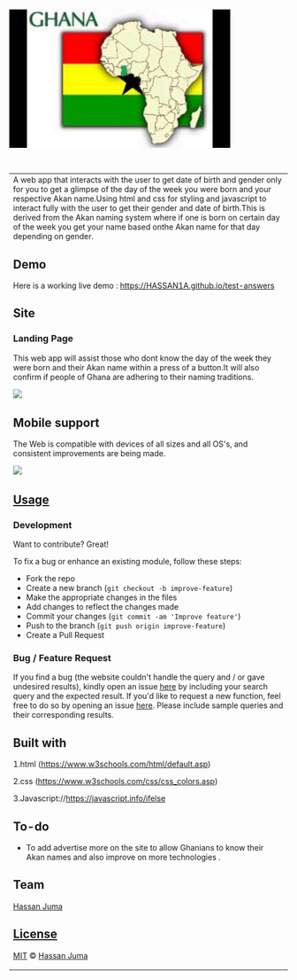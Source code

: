 # ![AKAN NAMES AND BIRTHDAY OF THE WEEK](images/page.jpg)
# 
<table>
<tr>
<td>
  A web app that interacts with the user to get date of birth and gender only for you to get a glimpse of the day of the week you were born and your respective Akan name.Using html and css for styling and javascript to interact fully with the user to get their gender and date of birth.This is derived from the Akan naming system where if one is born on certain day of the week you get your name based onthe Akan name for that day depending on gender.


## Demo
Here is a working live demo :  https://HASSAN1A.github.io/test-answers


## Site

### Landing Page
This web app will assist those who dont know the day of the week they were born and their Akan name within a press of a button.It will also confirm if people of Ghana are adhering to their naming traditions.

![](https://github.com/HASSAN1A/Akan-name-and-birthday-of-the-week.)



## Mobile support
The Web is compatible with devices of all sizes and all OS's, and consistent improvements are being made.

![](https://github.com/HASSAN1A/Akan-name-and-birthday-of-the-week.)




## [Usage](https://HASSAN1A.github.io/test-answers) 

### Development
Want to contribute? Great!

To fix a bug or enhance an existing module, follow these steps:

- Fork the repo
- Create a new branch (`git checkout -b improve-feature`)
- Make the appropriate changes in the files
- Add changes to reflect the changes made
- Commit your changes (`git commit -am 'Improve feature'`)
- Push to the branch (`git push origin improve-feature`)
- Create a Pull Request 

### Bug / Feature Request

If you find a bug (the website couldn't handle the query and / or gave undesired results), kindly open an issue [here](https://github.com/HASSAN1A/test-answers/issues/new) by including your search query and the expected result.
If you'd like to request a new function, feel free to do so by opening an issue [here](https://github.com/HASSAN1A//issues/newtest-answers). Please include sample queries and their corresponding results.


## Built with
1.html (https://www.w3schools.com/html/default.asp)

2.css (https://www.w3schools.com/css/css_colors.asp)

3.Javascript://https://javascript.info/ifelse


## To-do
-  To add advertise more on the site to allow Ghanians to know their Akan names and also improve on more technologies .

## Team

[Hassan Juma ](https://github.com/HASSAN1A)

## [License](https://github.com/HASSAN1A/Akan-name-and-birthday-of-the-week./blob/master/LICENSE.md)

[MIT](https://github.com/HASSAN1A/Akan-name-and-birthday-of-the-week./blob/master/LICENSE.md) © [Hassan Juma](https://github.com/HASSAN1A)

